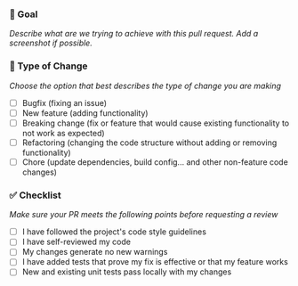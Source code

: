### :tophat: Goal
_Describe what are we trying to achieve with this pull request.
Add a screenshot if possible._

### :memo: Type of Change
_Choose the option that best describes the type of change you are making_
- [ ] Bugfix (fixing an issue)
- [ ] New feature (adding functionality)
- [ ] Breaking change (fix or feature that would cause existing functionality to not work as
  expected)
- [ ] Refactoring (changing the code structure without adding or removing functionality)
- [ ] Chore (update dependencies, build config... and other non-feature code changes)

### :white_check_mark: Checklist
_Make sure your PR meets the following points before requesting a review_
- [ ] I have followed the project's code style guidelines
- [ ] I have self-reviewed my code
- [ ] My changes generate no new warnings
- [ ] I have added tests that prove my fix is effective or that my feature works
- [ ] New and existing unit tests pass locally with my changes
